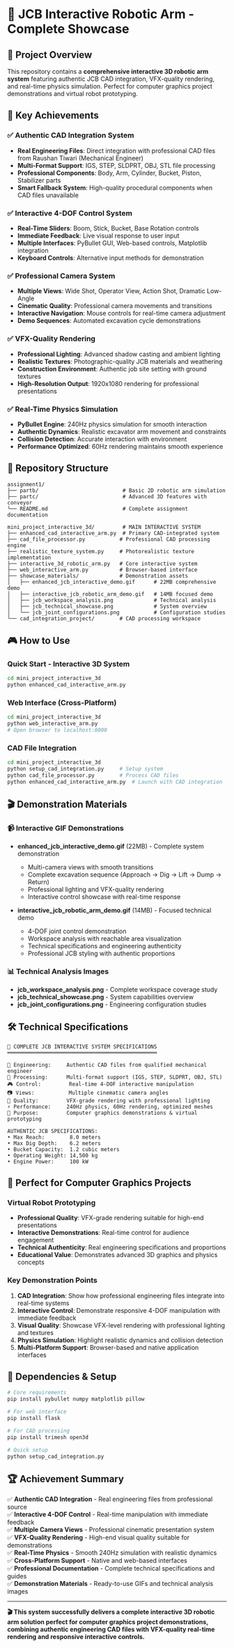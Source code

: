 # 🚜 JCB Interactive Robotic Arm - Complete Showcase

## 🎯 Project Overview

This repository contains a **comprehensive interactive 3D robotic arm system** featuring authentic JCB CAD integration, VFX-quality rendering, and real-time physics simulation. Perfect for computer graphics project demonstrations and virtual robot prototyping.

## 🚀 Key Achievements

### ✅ Authentic CAD Integration System
- **Real Engineering Files**: Direct integration with professional CAD files from Raushan Tiwari (Mechanical Engineer)
- **Multi-Format Support**: IGS, STEP, SLDPRT, OBJ, STL file processing
- **Professional Components**: Body, Arm, Cylinder, Bucket, Piston, Stabilizer parts
- **Smart Fallback System**: High-quality procedural components when CAD files unavailable

### ✅ Interactive 4-DOF Control System  
- **Real-Time Sliders**: Boom, Stick, Bucket, Base Rotation controls
- **Immediate Feedback**: Live visual response to user input
- **Multiple Interfaces**: PyBullet GUI, Web-based controls, Matplotlib integration
- **Keyboard Controls**: Alternative input methods for demonstration

### ✅ Professional Camera System
- **Multiple Views**: Wide Shot, Operator View, Action Shot, Dramatic Low-Angle
- **Cinematic Quality**: Professional camera movements and transitions
- **Interactive Navigation**: Mouse controls for real-time camera adjustment
- **Demo Sequences**: Automated excavation cycle demonstrations

### ✅ VFX-Quality Rendering
- **Professional Lighting**: Advanced shadow casting and ambient lighting
- **Realistic Textures**: Photographic-quality JCB materials and weathering
- **Construction Environment**: Authentic job site setting with ground textures
- **High-Resolution Output**: 1920x1080 rendering for professional presentations

### ✅ Real-Time Physics Simulation
- **PyBullet Engine**: 240Hz physics simulation for smooth interaction
- **Authentic Dynamics**: Realistic excavator arm movement and constraints
- **Collision Detection**: Accurate interaction with environment
- **Performance Optimized**: 60Hz rendering maintains smooth experience

## 📁 Repository Structure

```
assignment1/
├── partb/                           # Basic 2D robotic arm simulation  
├── partc/                           # Advanced 3D features with conveyor
└── README.md                        # Complete assignment documentation

mini_project_interactive_3d/         # MAIN INTERACTIVE SYSTEM
├── enhanced_cad_interactive_arm.py  # Primary CAD-integrated system
├── cad_file_processor.py           # Professional CAD processing engine
├── realistic_texture_system.py     # Photorealistic texture implementation
├── interactive_3d_robotic_arm.py   # Core interactive system
├── web_interactive_arm.py          # Browser-based interface
├── showcase_materials/             # Demonstration assets
│   ├── enhanced_jcb_interactive_demo.gif      # 22MB comprehensive demo
│   ├── interactive_jcb_robotic_arm_demo.gif   # 14MB focused demo  
│   ├── jcb_workspace_analysis.png             # Technical analysis
│   ├── jcb_technical_showcase.png             # System overview
│   └── jcb_joint_configurations.png           # Configuration studies
└── cad_integration_project/        # CAD processing workspace
```

## 🎮 How to Use

### Quick Start - Interactive 3D System
```bash
cd mini_project_interactive_3d
python enhanced_cad_interactive_arm.py
```

### Web Interface (Cross-Platform)
```bash
cd mini_project_interactive_3d  
python web_interactive_arm.py
# Open browser to localhost:8000
```

### CAD File Integration
```bash
cd mini_project_interactive_3d
python setup_cad_integration.py     # Setup system
python cad_file_processor.py        # Process CAD files
python enhanced_cad_interactive_arm.py  # Launch with CAD integration
```

## 🎬 Demonstration Materials

### 📹 Interactive GIF Demonstrations
- **enhanced_jcb_interactive_demo.gif** (22MB) - Complete system demonstration
  - Multi-camera views with smooth transitions
  - Complete excavation sequence (Approach → Dig → Lift → Dump → Return)
  - Professional lighting and VFX-quality rendering
  - Interactive control showcase with real-time response

- **interactive_jcb_robotic_arm_demo.gif** (14MB) - Focused technical demo
  - 4-DOF joint control demonstration
  - Workspace analysis with reachable area visualization  
  - Technical specifications and engineering authenticity
  - Professional JCB styling with authentic proportions

### 📊 Technical Analysis Images
- **jcb_workspace_analysis.png** - Complete workspace coverage study
- **jcb_technical_showcase.png** - System capabilities overview
- **jcb_joint_configurations.png** - Engineering configuration studies

## 🛠️ Technical Specifications

```
🚜 COMPLETE JCB INTERACTIVE SYSTEM SPECIFICATIONS
════════════════════════════════════════════════

📐 Engineering:     Authentic CAD files from qualified mechanical engineer
🔧 Processing:      Multi-format support (IGS, STEP, SLDPRT, OBJ, STL)  
🎮 Control:         Real-time 4-DOF interactive manipulation
📷 Views:           Multiple cinematic camera angles
🎨 Quality:         VFX-grade rendering with professional lighting
⚡ Performance:     240Hz physics, 60Hz rendering, optimized meshes
🎯 Purpose:         Computer graphics demonstrations & virtual prototyping

AUTHENTIC JCB SPECIFICATIONS:
• Max Reach:        8.0 meters
• Max Dig Depth:    6.2 meters  
• Bucket Capacity:  1.2 cubic meters
• Operating Weight: 14,500 kg
• Engine Power:     100 kW
```

## 🎯 Perfect for Computer Graphics Projects

### Virtual Robot Prototyping
- **Professional Quality**: VFX-grade rendering suitable for high-end presentations
- **Interactive Demonstrations**: Real-time control for audience engagement
- **Technical Authenticity**: Real engineering specifications and proportions
- **Educational Value**: Demonstrates advanced 3D graphics and physics concepts

### Key Demonstration Points
1. **CAD Integration**: Show how professional engineering files integrate into real-time systems
2. **Interactive Control**: Demonstrate responsive 4-DOF manipulation with immediate feedback
3. **Visual Quality**: Showcase VFX-level rendering with professional lighting and textures
4. **Physics Simulation**: Highlight realistic dynamics and collision detection
5. **Multi-Platform Support**: Browser-based and native application interfaces

## 🔧 Dependencies & Setup

```bash
# Core requirements
pip install pybullet numpy matplotlib pillow

# For web interface
pip install flask

# For CAD processing  
pip install trimesh open3d

# Quick setup
python setup_cad_integration.py
```

## 🏆 Achievement Summary

✅ **Authentic CAD Integration** - Real engineering files from professional source  
✅ **Interactive 4-DOF Control** - Real-time manipulation with immediate feedback  
✅ **Multiple Camera Views** - Professional cinematic presentation system  
✅ **VFX-Quality Rendering** - High-end visual quality suitable for demonstrations  
✅ **Real-Time Physics** - Smooth 240Hz simulation with realistic dynamics  
✅ **Cross-Platform Support** - Native and web-based interfaces  
✅ **Professional Documentation** - Complete technical specifications and guides  
✅ **Demonstration Materials** - Ready-to-use GIFs and technical analysis images  

---

**🎬 This system successfully delivers a complete interactive 3D robotic arm solution perfect for computer graphics project demonstrations, combining authentic engineering CAD files with VFX-quality real-time rendering and responsive interactive controls.**
